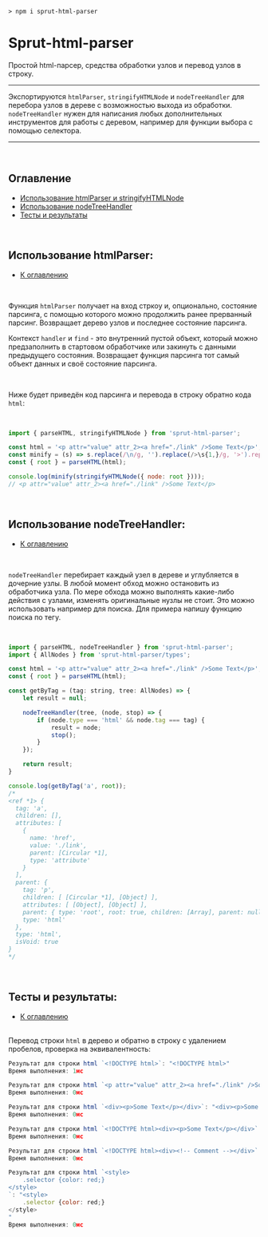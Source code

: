 ```
> npm i sprut-html-parser
```

# Sprut-html-parser

Простой html-парсер, средства обработки узлов и перевод узлов в строку.

---

Экспортируются `htmlParser`, `stringifyHTMLNode` и `nodeTreeHandler` для перебора узлов в дереве с возможностью выхода из обработки. `nodeTreeHandler` нужен для написания любых дополнительных инструментов для работы с деревом, например для функции выбора с помощью селектора.

---

<br>

## <span id="contents">Оглавление</span>

- [Использование htmlParser и stringifyHTMLNode](#html-parser)
- [Использование nodeTreeHandler](#node-tree-handler)
- [Тесты и результаты](#test-results)

<br>

## <span id="html-parser">Использование htmlParser:</span>

- [К оглавлению](#contents)

<br>

Функция `htmlParser` получает на вход стркоу и, опционально, состояние парсинга, с помощью которого можно продолжить ранее прерванный парсинг. Возвращает дерево узлов и последнее состояние парсинга.

Контекст `handler` и `find` - это внутренний пустой объект, который можно предзаполнить в стартовом обработчике или закинуть с данными предыдущего состояния.
Возвращает функция парсинга тот самый объект данных и своё состояние парсинга.

<br>

Ниже будет приведён код парсинга и перевода в строку обратно кода `html`:

<br>

```js
import { parseHTML, stringifyHTMLNode } from 'sprut-html-parser';

const html = '<p attr="value" attr_2><a href="./link" />Some Text</p>';
const minify = (s) => s.replace(/\n/g, '').replace(/>\s{1,}/g, '>').replace(/\s{1,}</g, '<').replace(/\s+/g, ' ');
const { root } = parseHTML(html);

console.log(minify(stringifyHTMLNode({ node: root })));
// <p attr="value" attr_2><a href="./link" />Some Text</p>
```

<br>

## <span id="node-tree-handler">Использование nodeTreeHandler:</span>

- [К оглавлению](#contents)

<br>

`nodeTreeHandler` перебирает каждый узел в дереве и углубляется в дочерние узлы. В любой момент обход можно остановить из обработчика узла. По мере обхода можно выполнять какие-либо действия с узлами, изменять оригинальные нузлы не стоит. Это можно использовать например для поиска. Для примера напишу функцию поиска по тегу.

<br>

```js
import { parseHTML, nodeTreeHandler } from 'sprut-html-parser';
import { AllNodes } from 'sprut-html-parser/types';

const html = '<p attr="value" attr_2><a href="./link" />Some Text</p>';
const { root } = parseHTML(html);

const getByTag = (tag: string, tree: AllNodes) => {
    let result = null;

    nodeTreeHandler(tree, (node, stop) => {
        if (node.type === 'html' && node.tag === tag) {
            result = node;
            stop();
        }
    });

    return result;
}

console.log(getByTag('a', root));
/*
<ref *1> {
  tag: 'a',
  children: [],
  attributes: [
    {
      name: 'href',
      value: './link',
      parent: [Circular *1],
      type: 'attribute'
    }
  ],
  parent: {
    tag: 'p',
    children: [ [Circular *1], [Object] ],
    attributes: [ [Object], [Object] ],
    parent: { type: 'root', root: true, children: [Array], parent: null },
    type: 'html'
  },
  type: 'html',
  isVoid: true
}
*/
```

<br>

## <span id="test-results">Тесты и результаты:</span>

- [К оглавлению](#contents)

<br>Перевод строки `html` в дерево и обратно в строку с удалением пробелов, проверка на эквивалентность:

```js
Результат для строки html `<!DOCTYPE html>`: "<!DOCTYPE html>"
Время выполнения: 1мс
```
```js
Результат для строки html `<p attr="value" attr_2><a href="./link" />Some Text</p>`: "<p attr="value" attr_2><a href="./link" />Some Text</p>"
Время выполнения: 0мс
```
```js
Результат для строки html `<div><p>Some Text</p></div>`: "<div><p>Some Text</p></div>"
Время выполнения: 0мс
```
```js
Результат для строки html `<!DOCTYPE html><div><p>Some Text</p></div>`: "<!DOCTYPE html><div><p>Some Text</p></div>"
Время выполнения: 0мс
```
```js
Результат для строки html `<!DOCTYPE html><div><!-- Comment --></div>`: "<!DOCTYPE html><div><!-- Comment --></div>"
Время выполнения: 0мс
```
```js
Результат для строки html `<style>
	.selector {color: red;}
</style>
`: "<style>
	.selector {color: red;}
</style>
"
Время выполнения: 0мс
```


<br>



<br>

